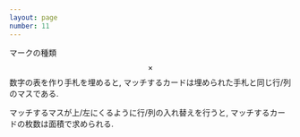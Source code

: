 ```yaml
---
layout: page
number: 11
---
```

マークの種類 $$ \times $$ 数字の表を作り手札を埋めると, マッチするカードは埋められた手札と同じ行/列のマスである.

マッチするマスが上/左にくるように行/列の入れ替えを行うと, マッチするカードの枚数は面積で求められる.
